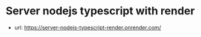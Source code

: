 # Server nodejs typescript with render

* url: https://server-nodejs-typescript-render.onrender.com/